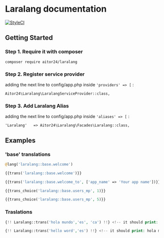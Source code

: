 # Laralang documentation

[![StyleCI](https://styleci.io/repos/69460815/shield?branch=master)](https://styleci.io/repos/69460815)

## Getting Started

### Step 1. Require it with composer

```
composer require aitor24/laralang
```

### Step 2. Register service provider

adding the next line to config/app.php inside `'providers' => [` :

```
Aitor24\Laralang\LaralangServiceProvider::class,
```

### Step 3. Add Laralang Alias

adding the next line to config/app.php inside `'aliases' => [` :


```
'Laralang'   => Aitor24\Laralang\Facades\Laralang::class,
```



## Examples

### 'base' translations

```php
@lang('laralang::base.welcome')

{{trans('laralang::base.welcome')}}

{{trans('laralang::base.welcome_to', ['app_name' => 'Your app name'])}}

{{trans_choice('laralang::base.users_mp', 1)}}

{{trans_choice('laralang::base.users_mp', 5)}}
```

### Traslations

```php
{!! Laralang::trans('hola mundo','es', 'ca') !!} <!-- it should print: hola món -->

{!! Laralang::trans('hello word','es') !!} <!-- it should print: hola mundo -->
```
